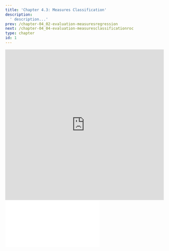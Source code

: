```yaml
---
title: 'Chapter 4.3: Measures Classification'
description:
  ' description...'
prev: /chapter-04_02-evaluation-measuresregression
next: /chapter-04_04-evaluation-measuresclassificationroc
type: chapter
id: 1
---
```


<exercise id="1" title="Video Lecture">

<iframe width="100%" height="480" src="https://www.youtube.com/embed/bHwUwrbCHEU" frameborder="0" allow="accelerometer; autoplay; encrypted-media; gyroscope; picture-in-picture" allowfullscreen></iframe>

</exercise>

<exercise id="2" title="Slides">

<object data="pdfs/4/slides-evaluation-measures-classification.pdf" type="application/pdf" style="width:100%;height:480px">
    <embed src="pdfs/4/slides-evaluation-measures-classification.pdf" type="application/pdf" />
</object>

</exercise>
